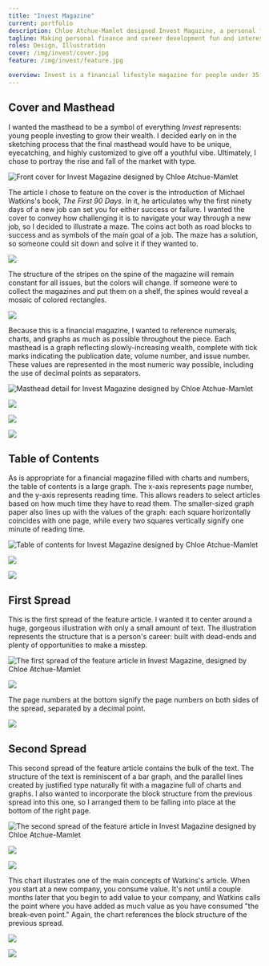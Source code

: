 ```yaml
---
title: "Invest Magazine"
current: portfolio
description: Chloe Atchue-Mamlet designed Invest Magazine, a personal finance and career development magazine for twenty-somethings.
tagline: Making personal finance and career development fun and interesting
roles: Design, Illustration
cover: /img/invest/cover.jpg
feature: /img/invest/feature.jpg

overview: Invest is a financial lifestyle magazine for people under 35. It focuses on teaching younger adults about personal finance, career development, frugal living, and financial literacy. Its readers value their time and money, and know they should be using their disposable income for something other than partying and buying things they don’t need, but they are unsure of exactly what they should be doing with their money. The magazine was named for the idea that people under 35 are in the best place to invest, both in the market and in themselves. This piece was my final project in my publication design class. We had to design a cover, table of contents, and two spreads for a fictional magazine of our choice.
---
```


## Cover and Masthead

I wanted the masthead to be a symbol of everything *Invest* represents: young people investing to grow their wealth. I decided early on in the sketching process that the final masthead would have to be unique, eyecatching, and highly customized to give off a youthful vibe. Ultimately, I chose to portray the rise and fall of the market with type.

![Front cover for Invest Magazine designed by Chloe Atchue-Mamlet](/img/invest/front.jpg)

The article I chose to feature on the cover is the introduction of Michael Watkins's book, *The First 90 Days*. In it, he articulates why the first ninety days of a new job can set you for either success or failure. I wanted the cover to convey how challenging it is to navigate your way through a new job, so I decided to illustrate a maze. The coins act both as road blocks to success and as symbols of the main goal of a job. The maze has a solution, so someone could sit down and solve it if they wanted to.

![](/img/invest/front-angle.jpg)

The structure of the stripes on the spine of the magazine will remain constant for all issues, but the colors will change. If someone were to collect the magazines and put them on a shelf, the spines would reveal a mosaic of colored rectangles.

![](/img/invest/three-quarter.jpg)

Because this is a financial magazine, I wanted to reference numerals, charts, and graphs as much as possible throughout the piece. Each masthead is a graph reflecting slowly-increasing wealth, complete with tick marks indicating the publication date, volume number, and issue number. These values are represented in the most numeric way possible, including the use of decimal points as separators.

![Masthead detail for Invest Magazine designed by Chloe Atchue-Mamlet](/img/invest/front-masthead.jpg)

![](/img/invest/front-close.jpg)

![](/img/invest/spine-top.jpg)

![](/img/invest/spine-bottom.jpg)

## Table of Contents

As is appropriate for a financial magazine filled with charts and numbers, the table of contents is a large graph. The x-axis represents page number, and the y-axis represents reading time. This allows readers to select articles based on how much time they have to read them. The smaller-sized graph paper also lines up with the values of the graph: each square horizontally coincides with one page, while every two squares vertically signify one minute of reading time.

![Table of contents for Invest Magazine designed by Chloe Atchue-Mamlet](/img/invest/contents.jpg)

![](/img/invest/contents-close-1.jpg)

![](/img/invest/contents-close-2.jpg)

## First Spread

This is the first spread of the feature article. I wanted it to center around a huge, gorgeous illustration with only a small amount of text. The illustration represents the structure that is a person's career: built with dead-ends and plenty of opportunities to make a misstep.

![The first spread of the feature article in Invest Magazine, designed by Chloe Atchue-Mamlet](/img/invest/spread-1.jpg)

![](/img/invest/spread-1-illustration.jpg)

The page numbers at the bottom signify the page numbers on both sides of the spread, separated by a decimal point.

![](/img/invest/spread-1-text.jpg)

## Second Spread

This second spread of the feature article contains the bulk of the text. The structure of the text is reminiscent of a bar graph, and the parallel lines created by justified type naturally fit with a magazine full of charts and graphs. I also wanted to incorporate the block structure from the previous spread into this one, so I arranged them to be falling into place at the bottom of the right page.

![The second spread of the feature article in Invest Magazine designed by Chloe Atchue-Mamlet](/img/invest/spread-2.jpg)

![](/img/invest/spread-2-text.jpg)

![](/img/invest/spread-2-text-blocks.jpg)

This chart illustrates one of the main concepts of Watkins's article. When you start at a new company, you consume value. It's not until a couple months later that you begin to add value to your company, and Watkins calls the point where you have added as much value as you have consumed "the break-even point." Again, the chart references the block structure of the previous spread.

![](/img/invest/spread-2-chart.jpg)

![](/img/invest/spread-2-quote.jpg)
